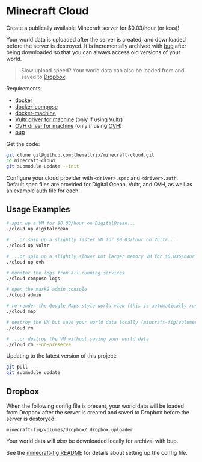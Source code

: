# Minecraft Cloud

Create a publically available Minecraft server for $0.03/hour (or less)!

Your world data is uploaded after the server is created, and downloaded
before the server is destroyed. It is incrementally archived with
[bup](https://github.com/bup/bup) after being downloaded so that you can always
access old versions of your world.

> Slow upload speed? Your world data can also be loaded from and saved to [Dropbox](#Dropbox)!

Requirements:

- [docker](https://docs.docker.com/engine/installation/)
- [docker-compose](https://docs.docker.com/compose/install/)
- [docker-machine](https://docs.docker.com/machine/install-machine/)
- [Vultr driver for machine](https://github.com/janeczku/docker-machine-vultr) (only if using [Vultr](https://www.vultr.com/))
- [OVH driver for machine](https://github.com/yadutaf/docker-machine-driver-ovh) (only if using [OVH](https://www.ovh.com/us/vps/vps-ssd.xml))
- [bup](https://github.com/bup/bup)

Get the code:

```bash
git clone git@github.com:themattrix/minecraft-cloud.git
cd minecraft-cloud
git submodule update --init
```

Configure your cloud provider with `<driver>.spec` and `<driver>.auth`.
Default spec files are provided for Digital Ocean, Vultr, and OVH, as well as
an example auth file for each.


## Usage Examples

```bash
# spin up a VM for $0.03/hour on DigitalOcean...
./cloud up digitalocean

# ...or spin up a slightly faster VM for $0.03/hour on Vultr...
./cloud up vultr

# ...or spin up a slightly slower but larger memory VM for $0.036/hour on OVH
./cloud up ovh

# monitor the logs from all running services
./cloud compose logs

# open the mark2 admin console
./cloud admin

# re-render the Google Maps-style world view (this is automatically run once)
./cloud map

# destroy the VM but save your world data locally (mincraft-fig/volumes/game/world*)...
./cloud rm

# ...or destroy the VM without saving your world data
./cloud rm --no-preserve
```

Updating to the latest version of this project:

```bash
git pull
git submodule update
```


## Dropbox

When the following config file is present, your world data will be loaded from
Dropbox after the server is created and saved to Dropbox before the server is
destoryed:

    minecraft-fig/volumes/dropbox/.dropbox_uploader

Your world data will *also* be downloaded locally for archival with bup.

See the [minecraft-fig README](https://github.com/themattrix/minecraft-fig/blob/master/README.md)
for details about setting up the config file.
